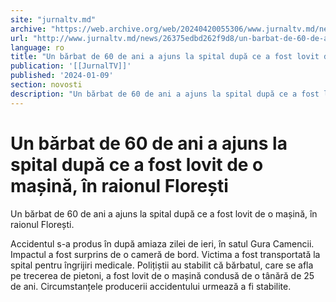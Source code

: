 ```yaml
---
site: "jurnaltv.md"
archive: "https://web.archive.org/web/20240420055306/www.jurnaltv.md/news/26375edbd262f9d8/un-barbat-de-60-de-ani-a-ajuns-la-spital-dupa-ce-a-fost-lovit-de-o-masina-in-raionul-floresti.html?utm_source=RSS&utm_medium=RSS&utm_campaign=RSS"
url: "http://www.jurnaltv.md/news/26375edbd262f9d8/un-barbat-de-60-de-ani-a-ajuns-la-spital-dupa-ce-a-fost-lovit-de-o-masina-in-raionul-floresti.html"
language: ro
title: "Un bărbat de 60 de ani a ajuns la spital după ce a fost lovit de o mașină, în raionul Florești"
publication: '[[JurnalTV]]'
published: '2024-01-09'
section: novosti
description: "Un bărbat de 60 de ani a ajuns la spital după ce a fost lovit de o mașină, în raionul Florești."
---
```


# Un bărbat de 60 de ani a ajuns la spital după ce a fost lovit de o mașină, în raionul Florești

Un bărbat de 60 de ani a ajuns la spital după ce a fost lovit de o mașină, în raionul Florești.

Accidentul s-a produs în după amiaza zilei de ieri, în satul Gura Camencii. Impactul a fost surprins de o cameră de bord. Victima a fost transportată la spital pentru îngrijiri medicale. Polițiștii au stabilit că bărbatul, care se afla pe trecerea de pietoni, a fost lovit de o mașină condusă de o tânără de 25 de ani. Circumstanțele producerii accidentului urmează a fi stabilite.